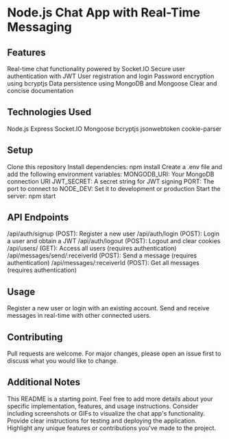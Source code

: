 # Node.js Chat App with Real-Time Messaging

## Features

Real-time chat functionality powered by Socket.IO
Secure user authentication with JWT
User registration and login
Password encryption using bcryptjs
Data persistence using MongoDB and Mongoose
Clear and concise documentation

## Technologies Used

Node.js
Express
Socket.IO
Mongoose
bcryptjs
jsonwebtoken
cookie-parser

## Setup

Clone this repository
Install dependencies: npm install
Create a .env file and add the following environment variables:
MONGODB_URI: Your MongoDB connection URI
JWT_SECRET: A secret string for JWT signing
PORT: The port to connect to
NODE_DEV: Set it to development or production
Start the server: npm start

## API Endpoints

/api/auth/signup (POST): Register a new user
/api/auth/login (POST): Login a user and obtain a JWT
/api/auth/logout (POST): Logout and clear cookies
/api/users/ (GET): Access all users (requires authentication)
/api/messages/send/:receiverId (POST): Send a message (requires authentication)
/api/messages/:receiverId (POST): Get all messages (requires authentication)

## Usage

Register a new user or login with an existing account.
Send and receive messages in real-time with other connected users.

## Contributing

Pull requests are welcome. For major changes, please open an issue first to discuss what you would like to change.

## Additional Notes

This README is a starting point. Feel free to add more details about your specific implementation, features, and usage instructions.
Consider including screenshots or GIFs to visualize the chat app's functionality.
Provide clear instructions for testing and deploying the application.
Highlight any unique features or contributions you've made to the project.
